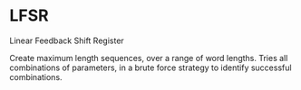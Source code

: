 # LFSR
Linear Feedback Shift Register

Create maximum length sequences, over a range of word lengths.  Tries all combinations of parameters, in a brute force strategy to identify successful combinations.
